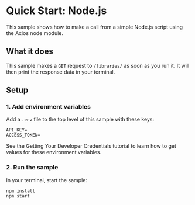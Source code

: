 # Quick Start: Node.js

This sample shows how to make a call from a simple Node.js script using the Axios node module.

## What it does

This sample makes a `GET` request to `/libraries/` as soon as you run it. It will then print the response data in your terminal.

## Setup

### 1. Add environment variables

Add a `.env` file to the top level of this sample with these keys:

```
API_KEY=
ACCESS_TOKEN=
```

See the Getting Your Developer Credentials tutorial to learn how to get values for these environment variables.

### 2. Run the sample

In your terminal, start the sample:

```
npm install
npm start
```
